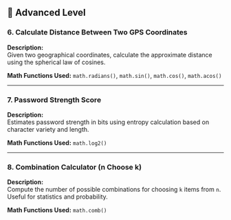 ## 🔵 Advanced Level

### 6. Calculate Distance Between Two GPS Coordinates
**Description:**  
Given two geographical coordinates, calculate the approximate distance using the spherical law of cosines.

**Math Functions Used:** `math.radians()`, `math.sin()`, `math.cos()`, `math.acos()`

---

### 7. Password Strength Score
**Description:**  
Estimates password strength in bits using entropy calculation based on character variety and length.

**Math Functions Used:** `math.log2()`

---

### 8. Combination Calculator (n Choose k)
**Description:**  
Compute the number of possible combinations for choosing `k` items from `n`. Useful for statistics and probability.

**Math Functions Used:** `math.comb()`
